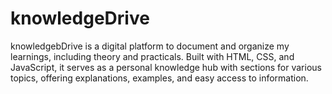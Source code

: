 # knowledgeDrive
knowledgebDrive is a digital platform to document and organize my learnings, including theory and practicals. Built with HTML, CSS, and JavaScript, it serves as a personal knowledge hub with sections for various topics, offering explanations, examples, and easy access to information.
